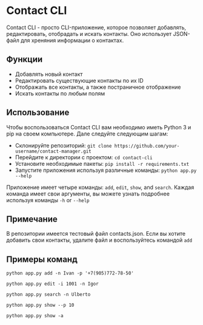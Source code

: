# Contact CLI

Contact CLI - просто CLI-приложение, которое позволяет добавлять, редактировать, отобрадать и искать контакты. Оно использует JSON-файл для хреняния информации о контактах.

## Функции

- Добавлять новый контакт
- Редактировать существующие контакты по их ID
- Отображать все контакты, а также постраничное отображение
- Искать контакты по любым полям

## Использование

Чтобы воспользоваться Contact CLI вам необходимо иметь Python 3 и pip на своем компьютере. Дале следуйте следующим шагам:

- Склонируйте репозиторий: `git clone https://github.com/your-username/contact-manager.git`
- Перейдите к директории с проектом: `cd contact-cli`
- Установите необходимые пакеты: `pip install -r requirements.txt`
- Запустите приложения используя различные команды: `python app.py --help`

Приложение имеет четыре команды: `add`, `edit`, `show`, and `search`. Каждая команда имеет свои аргументы, вы можете узнать подробнее используя команды  `-h` or `--help`

## Примечание

В репозитории имеется тестовый файл contacts.json. Если вы хотите добавить свои контакты, удалите файл и воспользуйтесь командой `add`

## Примеры команд

```
python app.py add -n Ivan -p '+7(905)772-78-50'
```

```
python app.py edit -i 1001 -n Igor
```

```
python app.py search -n Ulberto
```

```
python app.py show --p 10
```

```
python app.py show -a
```